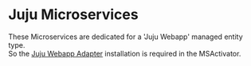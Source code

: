 Juju Microservices
================

These Microservices are dedicated for a 'Juju Webapp' managed entity type.   
So the [Juju Webapp Adapter](https://github.com/openmsa/Adapters/tree/master/adapters/juju_webapp) installation is required in the MSActivator.
